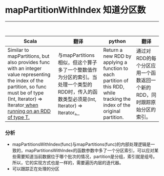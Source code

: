 # mapPartitionWithIndex 知道分区数

----

<br>

| Scala | 翻译  | python | 翻译  |
|-------|-----|--------|-----|
|Similar to mapPartitions, but also provides func with an integer value representing the index of the partition, so func must be of type (Int, Iterator<T>) => Iterator<U> when running on an RDD of type T.|与mapPartitions相似，但这个算子多了一个整数值作为分区的索引。当处理一个<T>类型的RDD时，传入的函数类型必须是(Int, Iterator<T>) => Iterator<U>。|Return a new RDD by applying a function to each partition of this RDD, while tracking the index of the original partition.|通过对RDD的每个分区应用一个函数返回一个新的RDD，同时跟踪原始分区的索引。|

### 分析
- mapPartitionsWithIndex(func)与mapPartitions(func)的内部处理逻辑是一致的，mapPartitionsWithIndex的函数参数中多了一个分区索引，可以应对某些需要知道当前数据位于哪个批次的情况，partition是分组，索引就是组号。 所以，它的实现方式也是一样的，需要遍历内层的迭代器。
- 可以跟踪正在处理的分区


 